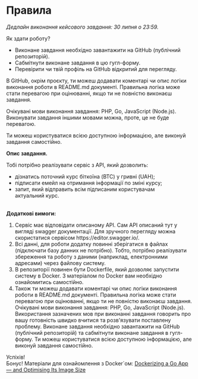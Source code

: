 <h1>Правила</h1>
<i>Дедлайн виконання кейсового завдання: 30 липня о 23:59.</i>
<p>Як здати роботу?
<ul>
<li>Виконане завдання необхідно завантажити на GitHub
(публічний репозиторій).</li>
<li>Сабмітнути виконане завдання в цю гугл-форму.</li>
<li>Перевірити чи твій профіль на GitHub відкритий для перегляду.</li>
</ul>
<p>В GitHub, окрім проєкту, ти можеш додавати коментарі чи опис логіки
виконання роботи в README.md документі. Правильна логіка може
стати перевагою при оцінюванні, якщо ти не повністю виконаєш
завдання.</p>
<p>Очікувані мови виконання завдання: PHP, Go, JavaScript (Node.js).
Виконувати завдання іншими мовами можна, проте, це не буде
перевагою.</p>
<p>Ти можеш користуватися всією доступною інформацією, але виконуй
завдання самостійно.
</p>
<p><b>Опис завдання.</b>
<p>Тобі потрібно реалізувати сервіс з АРІ, який дозволить:</p>
<ul>
<li>дізнатись поточний курс біткоїна (BTC) у гривні (UAH);</li>
<li>підписати емейл на отримання інформації по зміні курсу;</li>
<li>запит, який відправить всім підписаним користувачам</li>
актуальний курс.
</ul>
<br><b>Додаткові вимоги:</b>
<ol>
<li>Сервіс має відповідати описаному АРІ. Сам АРІ описаний тут у
   вигляді swagger документації. Для зручного перегляду можна
   скористатися сервісом https://editor.swagger.io/.</li>
<li>Всі данні, для роботи додатку повинні зберігатися в файлах
   (підключати базу данних не потрібно). Тобто, потрібно реалізувати
   збереження та роботу з даними (наприклад, електронними адресами)
   через файлову систему.</li>
<li>В репозиторії повинен бути Dockerfile, який дозволяє запустити
   систему в Docker. З матеріалом по Docker вам необхідно ознайомитись
   самостійно.</li>
<li>Також ти можеш додавати коментарі чи опис логіки виконання
   роботи в README.md документі. Правильна логіка може стати
   перевагою при оцінюванні, якщо ти не повністю виконаєш завдання.
   Очікувані мови виконання завдання: PHP, Go, JavaScript (Node.js).
   Використання зазначених мов при виконанні завдання говорить про
   вашу готовність швидко вчитися та розв'язувати поставлену проблему.
   Виконане завдання необхідно завантажити на GitHub (публічний
   репозиторій) та сабмітнути виконане завдання в гугл-форму.
   Ти можеш користуватися всією доступною інформацією, але виконуй
   завдання самостійно.</li>
</ol>
   Успіхів!<br>
   Бонус! Матеріали для ознайомлення з Docker`ом: <a href="https://betterprogramming.pub/dockerizing-a-go-app-45ca034263ca"> Dockerizing a Go App
   — and Optimising Its Image Size</a>